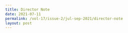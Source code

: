 ```yaml
---
title: Director Note
date: 2021-07-11
permalink: /vol-17/issue-2/jul-sep-2021/director-note
layout: post
---
```


